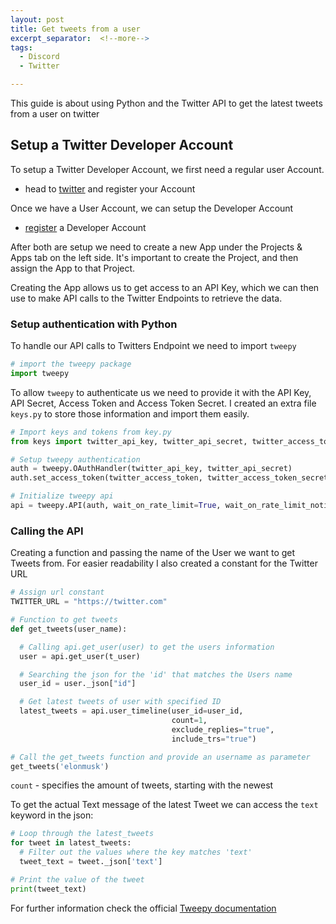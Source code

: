 ```yaml
---
layout: post
title: Get tweets from a user
excerpt_separator:  <!--more-->
tags:
  - Discord
  - Twitter

---
```


This guide is about using Python and the Twitter API to get the latest tweets from a user on twitter

## Setup a Twitter Developer Account

To setup a Twitter Developer Account, we first need a regular user Account.
- head to [twitter](twitter.com) and register your Account

Once we have a User Account, we can setup the Developer Account
- [register](https://developer.twitter.com/en/apply-for-access) a Developer Account

After both are setup we need to create a new App under the Projects & Apps tab on the left side.
It's important to create the Project, and then assign the App to that Project.

Creating the App allows us to get access to an API Key, which we can then use to make API calls to the Twitter Endpoints to retrieve the data.

### Setup authentication with Python

To handle our API calls to Twitters Endpoint we need to import `tweepy`

```python
# import the tweepy package
import tweepy
```

To allow `tweepy` to authenticate us we need to provide it with the API Key, API Secret, Access Token and Access Token Secret. I created an extra file `keys.py` to store those information and import them easily.

```python
# Import keys and tokens from key.py
from keys import twitter_api_key, twitter_api_secret, twitter_access_token, twitter_access_token_secret

# Setup tweepy authentication
auth = tweepy.OAuthHandler(twitter_api_key, twitter_api_secret)
auth.set_access_token(twitter_access_token, twitter_access_token_secret)

# Initialize tweepy api
api = tweepy.API(auth, wait_on_rate_limit=True, wait_on_rate_limit_notify=True)
```

### Calling the API

Creating a function and passing the name of the User we want to get Tweets from.
For easier readability I also created a constant for the Twitter URL

```python
# Assign url constant
TWITTER_URL = "https://twitter.com"
```

```python
# Function to get tweets
def get_tweets(user_name):

  # Calling api.get_user(user) to get the users information
  user = api.get_user(t_user)

  # Searching the json for the 'id' that matches the Users name
  user_id = user._json["id"]

  # Get latest tweets of user with specified ID
  latest_tweets = api.user_timeline(user_id=user_id,
                                    count=1,
                                    exclude_replies="true",
                                    include_trs="true")

# Call the get_tweets function and provide an username as parameter
get_tweets('elonmusk')
```

`count` - specifies the amount of tweets, starting with the newest

To get the actual Text message of the latest Tweet we can access the `text` keyword in the json:

```python
# Loop through the latest_tweets
for tweet in latest_tweets:
  # Filter out the values where the key matches 'text'
  tweet_text = tweet._json['text']

# Print the value of the tweet
print(tweet_text)
```

For further information check the official [Tweepy documentation](https://docs.tweepy.org/en/latest/api.html#tweepy.API.user_timeline)
